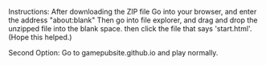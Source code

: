 Instructions:
After downloading the ZIP file
Go into your browser, and enter the address "about:blank"
Then go into file explorer, and drag and drop the unzipped file into the blank space. then click the file that says 'start.html'.
(Hope this helped.)

Second Option: Go to gamepubsite.github.io and play normally.
